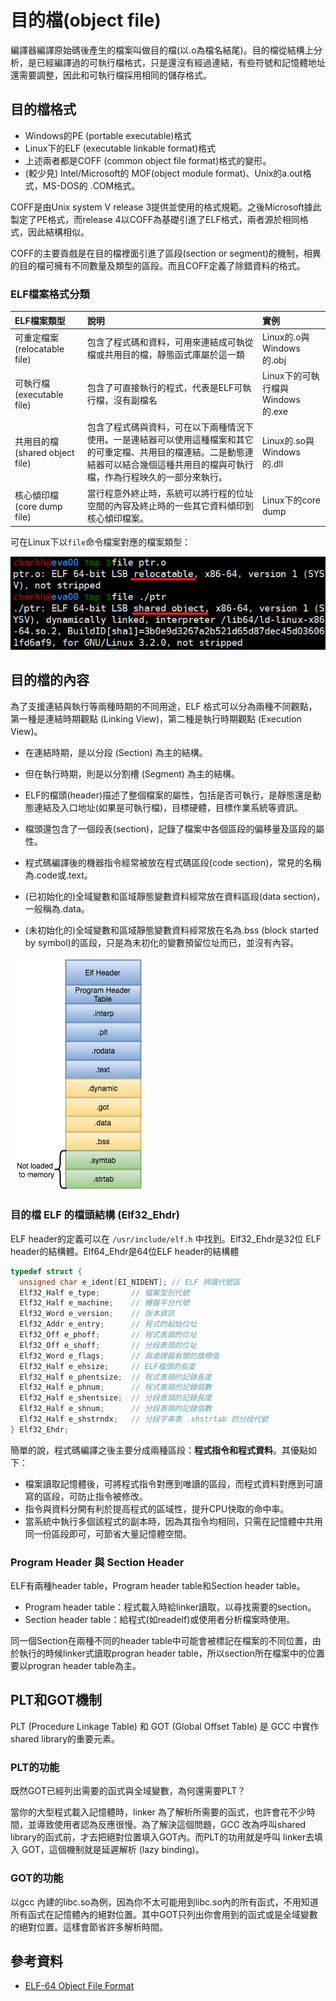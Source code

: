 # 目的檔\(object file\)

編譯器編譯原始碼後產生的檔案叫做目的檔\(以.o為檔名結尾\)。目的檔從結構上分析，是已經編譯過的可執行檔格式，只是還沒有經過連結，有些符號和記憶體地址還需要調整，因此和可執行檔採用相同的儲存格式。

## 目的檔格式

* Windows的PE \(portable executable\)格式
* Linux下的ELF \(executable linkable format\)格式
* 上述兩者都是COFF \(common object file format\)格式的變形。
* \(較少見\) Intel/Microsoft的 MOF\(object module format\)、Unix的a.out格式，MS-DOS的 .COM格式。

COFF是由Unix system V release 3提供並使用的格式規範。之後Microsoft據此製定了PE格式，而release 4以COFF為基礎引進了ELF格式，兩者源於相同格式，因此結構相似。

COFF的主要貢戲是在目的檔裡面引進了區段\(section or segment\)的機制，相異的目的檔可擁有不同數量及類型的區段。而且COFF定義了除錯資料的格式。

### ELF檔案格式分類

| ELF檔案類型 | 說明 | 實例 |
| :--- | :--- | :--- |
| 可重定檔案 \(relocatable file\) | 包含了程式碼和資料，可用來連結成可執從檔或共用目的檔，靜態函式庫屬於這一類 | Linux的.o與Windows的.obj |
| 可執行檔 \(executable file\) | 包含了可直接執行的程式，代表是ELF可執行檔，沒有副檔名 | Linux下的可執行檔與Windows的.exe |
| 共用目的檔 \(shared object file\) | 包含了程式碼與資料，可在以下兩種情況下使用。一是連結器可以使用這種檔案和其它的可重定檔、共用目的檔連結。二是動態連結器可以結合幾個這種共用目的檔與可執行檔，作為行程映久的一部分來執行。 | Linux的.so與Windows的.dll |
| 核心傾印檔 \(core dump file\) | 當行程意外終止時，系統可以將行程的位址空間的內容及終止時的一些其它資料傾印到核心傾印檔案。 | Linux下的core dump |

可在Linux下以`file`命令檔案對應的檔案類型：

![&#x4EE5;file&#x547D;&#x4EE4;&#x67E5;&#x770B;ELF&#x6A94;&#x6848;&#x985E;&#x578B;](../../.gitbook/assets/file_elf_format.png)

## 目的檔的內容

為了支援連結與執行等兩種時期的不同用途，ELF 格式可以分為兩種不同觀點，第一種是連結時期觀點 \(Linking View\)，第二種是執行時期觀點 \(Execution View\)。

* 在連結時期，是以分段 \(Section\) 為主的結構。
* 但在執行時期，則是以分割槽 \(Segment\) 為主的結構。



* ELF的檔頭\(header\)描述了整個檔案的屬性，包括是否可執行，是靜態還是動態連結及入口地址\(如果是可執行檔\)，目標硬體，目標作業系統等資訊。
* 檔頭還包含了一個段表\(section\)，記錄了檔案中各個區段的偏移量及區段的屬性。
* 程式碼編譯後的機器指令經常被放在程式碼區段\(code section\)，常見的名稱為.code或.text。
* \(已初始化的\)全域變數和區域靜態變數資料經常放在資料區段\(data section\)，一般稱為.data。
* \(未初始化的\)全域變數和區域靜態變數資料經常放在名為.bss \(block started by symbol\)的區段，只是為未初化的變數預留位址而已，並沒有內容。

![ELF&#x7684;&#x7D50;&#x69CB;&#x8207;sections](../../.gitbook/assets/elf_section.png)

### 目的檔 ELF 的檔頭結構 \(Elf32\_Ehdr\)

ELF header的定義可以在 `/usr/include/elf.h` 中找到。Elf32\_Ehdr是32位 ELF header的結構體。Elf64\_Ehdr是64位ELF header的結構體

```c
typedef struct {
  unsigned char e_ident[EI_NIDENT]; // ELF 辨識代號區
  Elf32_Half e_type;       // 檔案型別代號
  Elf32_Half e_machine;    // 機器平台代號
  Elf32_Word e_version;    // 版本資訊
  Elf32_Addr e_entry;      // 程式的起始位址
  Elf32_Off e_phoff;       // 程式表頭的位址
  Elf32_Off e_shoff;       // 分段表頭的位址
  Elf32_Word e_flags;      // 與處理器有關的旗標值
  Elf32_Half e_ehsize;     // ELF檔頭的長度
  Elf32_Half e_phentsize;  // 程式表頭的記錄長度
  Elf32_Half e_phnum;      // 程式表頭的記錄個數
  Elf32_Half e_shentsize;  // 分段表頭的記錄長度
  Elf32_Half e_shnum;      // 分段表頭的記錄個數
  Elf32_Half e_shstrndx;   // 分段字串表 .shstrtab 的分段代號
} Elf32_Ehdr;
```



簡單的說，程式碼編譯之後主要分成兩種區段：**程式指令和程式資料**。其優點如下：

* 檔案讀取記憶體後，可將程式指令對應到唯讀的區段，而程式資料對應到可讀寫的區段，可防止指令被修改。
* 指令與資料分開有利於提高程式的區域性，提升CPU快取的命中率。
* 當系統中執行多個該程式的副本時，因為其指令均相同，只需在記憶體中共用同一份區段即可，可節省大量記憶體空間。

### Program Header 與 Section Header

ELF有兩種header table，Program header table和Section header table。

* Program header table：程式載入時給linker讀取，以尋找需要的section。
* Section header table：給程式\(如readelf\)或使用者分析檔案時使用。

同一個Section在兩種不同的header table中可能會被標記在檔案的不同位置，由於執行的時候linker式讀取progran header table，所以section所在檔案中的位置要以progran header table為主。

## PLT和GOT機制

PLT \(Procedure Linkage Table\) 和 GOT \(Global Offset Table\) 是 GCC 中實作shared library的重要元素。

### PLT的功能

既然GOT已經列出需要的函式與全域變數，為何還需要PLT？

當你的大型程式載入記憶體時，linker 為了解析所需要的函式，也許會花不少時間，並導致使用者認為反應很慢。為了解決這個問題，GCC 改為呼叫shared library的函式前，才去把絕對位置填入GOT內。而PLT的功用就是呼叫 linker去填入 GOT，這個機制就是延遲解析 \(lazy binding\)。

### GOT的功能

以gcc 內建的libc.so為例，因為你不太可能用到libc.so內的所有函式，不用知道所有函式在記憶體內的絕對位置。其中GOT只列出你會用到的函式或是全域變數的絕對位置。這樣會節省許多解析時間。



## 參考資料

* [ELF-64 Object File Format](https://www.uclibc.org/docs/elf-64-gen.pdf)



